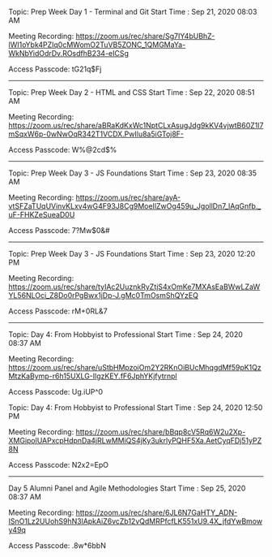 Topic: Prep Week Day 1 - Terminal and Git
Start Time : Sep 21, 2020 08:03 AM

Meeting Recording:
https://zoom.us/rec/share/Sg7IY4bUBhZ-lWI1oYbk4PZIq0cMWomO2TuVB5ZONC_1QMGMaYa-WkNbYidOdrDv.ROsdfhB234-eICSg

Access Passcode: tG21q$Fj

---

Topic: Prep Week Day 2 - HTML and CSS
Start Time : Sep 22, 2020 08:51 AM

Meeting Recording:
https://zoom.us/rec/share/aBRaKdKxWc1NptCLxAsugJdg9kKV4vjwtB60Z1l7mSqxW6p-0wNwOqR342T1VCDX.PwIlu8a5iGToj8F-

Access Passcode: W%@2cd$%

---

Topic: Prep Week Day 3 - JS Foundations
Start Time : Sep 23, 2020 08:35 AM

Meeting Recording:
https://zoom.us/rec/share/ayA-vtSFZaTUqUVinvKLxv4wG4F93J8Cg9MoeIlZwOg459u_JgollDn7_lAqGnfb._uF-FHKZeSueaD0U

Access Passcode: 7?Mw$0&#

---

Topic: Prep Week Day 3 - JS Foundations
Start Time : Sep 23, 2020 12:20 PM

Meeting Recording:
https://zoom.us/rec/share/tyIAc2UuznkRyZtjS4xOmKe7MXAsEaBWwLZaWYL56NLOci_Z8Do0rPgBwx1jDp-J.gMc0TmOsmShQYzEQ

Access Passcode: rM+0RL&7

---


Topic: Day 4: From Hobbyist to Professional
Start Time : Sep 24, 2020 08:37 AM

Meeting Recording:
https://zoom.us/rec/share/uStbHMpzoiOm2Y2RKnOiBUcMhqgdMf59pK1QzMtzKaBymp-r6h15UXLG-IlgzKEY.fF6JphYKjfytrnpl

Access Passcode: Ug.iUP^0

Topic: Day 4: From Hobbyist to Professional
Start Time : Sep 24, 2020 12:50 PM

Meeting Recording:
https://zoom.us/rec/share/bBqp8cV5Rq6W2u2Xp-XMGipolUAPxcpHdpnDa4jRLwMMiQS4jKy3ukrlyPQHF5Xa.AetCyqFDj51yPZ8N

Access Passcode: N2x2=EpO

---

Day 5 Alumni Panel and Agile Methodologies
Start Time : Sep 25, 2020 08:37 AM

Meeting Recording:
https://zoom.us/rec/share/6JL6N7GaHTY_ADN-ISnO1Lz2UUohS9hN3lApkAiZ6vcZb12vQdMRPfcfLK551xU9.4X_jfdYwBmowy49q

Access Passcode: .8w*6bbN